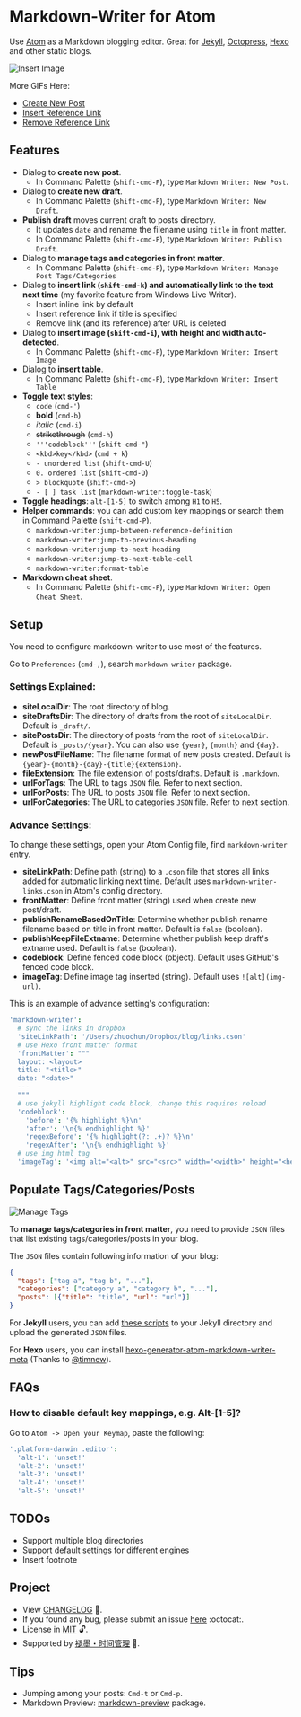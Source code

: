 # Markdown-Writer for Atom

Use [Atom](https://atom.io/) as a Markdown blogging editor. Great for [Jekyll](http://jekyllrb.com/), [Octopress](http://octopress.org/), [Hexo](http://hexo.io/) and other static blogs.

![Insert Image](http://i.imgur.com/s9ekMns.gif)

More GIFs Here:

- [Create New Post](http://i.imgur.com/BwntxhB.gif)
- [Insert Reference Link](http://i.imgur.com/L67TqyF.gif)
- [Remove Reference Link](http://i.imgur.com/TglzeJV.gif)

## Features

- Dialog to **create new post**.
  - In Command Palette (`shift-cmd-P`), type `Markdown Writer: New Post`.
- Dialog to **create new draft**.
  - In Command Palette (`shift-cmd-P`), type `Markdown Writer: New Draft`.
- **Publish draft** moves current draft to posts directory.
  - It updates `date` and rename the filename using `title` in front matter.
  - In Command Palette (`shift-cmd-P`), type `Markdown Writer: Publish Draft`.
- Dialog to **manage tags and categories in front matter**.
  - In Command Palette (`shift-cmd-P`), type `Markdown Writer: Manage Post Tags/Categories`
- Dialog to **insert link (`shift-cmd-k`) and automatically link to the text next time** (my favorite feature from Windows Live Writer).
  - Insert inline link by default
  - Insert reference link if title is specified
  - Remove link (and its reference) after URL is deleted
- Dialog to **insert image (`shift-cmd-i`), with height and width auto-detected**.
  - In Command Palette (`shift-cmd-P`), type `Markdown Writer: Insert Image`
- Dialog to **insert table**.
  - In Command Palette (`shift-cmd-P`), type `Markdown Writer: Insert Table`
- **Toggle text styles**:
  - `code` (`cmd-'`)
  - **bold** (`cmd-b`)
  - _italic_ (`cmd-i`)
  - ~~strikethrough~~ (`cmd-h`)
  - `'''codeblock'''` (`shift-cmd-"`)
  - `<kbd>key</kbd>` (`cmd + k`)
  - `- unordered list` (`shift-cmd-U`)
  - `0. ordered list` (`shift-cmd-O`)
  - `> blockquote` (`shift-cmd->`)
  - `- [ ] task list` (`markdown-writer:toggle-task`)
- **Toggle headings**: `alt-[1-5]` to switch among `H1` to `H5`.
- **Helper commands**: you can add custom key mappings or search them in Command Palette (`shift-cmd-P`).
  - `markdown-writer:jump-between-reference-definition`
  - `markdown-writer:jump-to-previous-heading`
  - `markdown-writer:jump-to-next-heading`
  - `markdown-writer:jump-to-next-table-cell`
  - `markdown-writer:format-table`
- **Markdown cheat sheet**.
  - In Command Palette (`shift-cmd-P`), type `Markdown Writer: Open Cheat Sheet`.

## Setup

You need to configure markdown-writer to use most of the features.

Go to `Preferences` (`cmd-,`), search `markdown writer` package.

### Settings Explained:

- **siteLocalDir**: The root directory of blog.
- **siteDraftsDir**: The directory of drafts from the root of `siteLocalDir`. Default is `_draft/`.
- **sitePostsDir**: The directory of posts from the root of `siteLocalDir`. Default is `_posts/{year}`. You can also use `{year}`, `{month}` and `{day}`.
- **newPostFileName**: The filename format of new posts created. Default is `{year}-{month}-{day}-{title}{extension}`.
- **fileExtension**: The file extension of posts/drafts. Default is `.markdown`.
- **urlForTags**: The URL to tags `JSON` file. Refer to next section.
- **urlForPosts**: The URL to posts `JSON` file. Refer to next section.
- **urlForCategories**: The URL to categories `JSON` file. Refer to next section.

### Advance Settings:

To change these settings, open your Atom Config file, find `markdown-writer` entry.

- **siteLinkPath**: Define path (string) to a `.cson` file that stores all links added for automatic linking next time.
  Default uses `markdown-writer-links.cson` in Atom's config directory.
- **frontMatter**: Define front matter (string) used when create new post/draft.
- **publishRenameBasedOnTitle**: Determine whether publish rename filename based on title in front matter. Default is `false` (boolean).
- **publishKeepFileExtname**: Determine whether publish keep draft's extname used. Default is `false` (boolean).
- **codeblock**: Define fenced code block (object). Default uses GitHub's fenced code block.
- **imageTag**: Define image tag inserted (string). Default uses `![alt](img-url)`.

This is an example of advance setting's configuration:

```coffee
'markdown-writer':
  # sync the links in dropbox
  'siteLinkPath': '/Users/zhuochun/Dropbox/blog/links.cson'
  # use Hexo front matter format
  'frontMatter': """
  layout: <layout>
  title: "<title>"
  date: "<date>"
  ---
  """
  # use jekyll highlight code block, change this requires reload
  'codeblock':
    'before': '{% highlight %}\n'
    'after': '\n{% endhighlight %}'
    'regexBefore': '{% highlight(?: .+)? %}\n'
    'regexAfter': '\n{% endhighlight %}'
  # use img html tag
  'imageTag': '<img alt="<alt>" src="<src>" width="<width>" height="<height>" class="aligncenter" />'
```

## Populate Tags/Categories/Posts

![Manage Tags](http://i.imgur.com/amt2m0Y.png)

To **manage tags/categories in front matter**, you need to provide `JSON` files that list existing tags/categories/posts in your blog.

The `JSON` files contain following information of your blog:

```json
{
  "tags": ["tag a", "tag b", "..."],
  "categories": ["category a", "category b", "..."],
  "posts": [{"title": "title", "url": "url"}]
}
```

For **Jekyll** users, you can add [these scripts](https://gist.github.com/zhuochun/fe127356bcf8c07ae1fb) to your Jekyll directory and upload the generated `JSON` files.

For **Hexo** users, you can install [hexo-generator-atom-markdown-writer-meta](https://github.com/timnew/hexo-generator-atom-markdown-writer-meta) (Thanks to [@timnew](https://github.com/timnew)).

## FAQs

### How to disable default key mappings, e.g. Alt-[1-5]?

Go to `Atom -> Open your Keymap`, paste the following:

```coffee
'.platform-darwin .editor':
  'alt-1': 'unset!'
  'alt-2': 'unset!'
  'alt-3': 'unset!'
  'alt-4': 'unset!'
  'alt-5': 'unset!'
```

## TODOs

- Support multiple blog directories
- Support default settings for different engines
- Insert footnote

## Project

- View [CHANGELOG](https://github.com/zhuochun/md-writer/blob/master/CHANGELOG.md) :notebook_with_decorative_cover:.
- If you found any bug, please submit an issue [here](https://github.com/zhuochun/md-writer/issues) :octocat:.
- License in [MIT](https://github.com/zhuochun/md-writer/blob/master/LICENSE.md) :unlock:.
- Supported by [褪墨・时间管理](http://www.mifengtd.cn/) :muscle:.

## Tips

- Jumping among your posts: `Cmd-t` or `Cmd-p`.
- Markdown Preview: [markdown-preview](https://atom.io/packages/markdown-preview) package.
